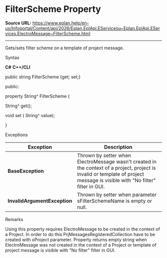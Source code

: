 # FilterScheme Property

**Source URL:** https://www.eplan.help/en-us/Infoportal/Content/api/2026/Eplan.EplApi.EServicesu~Eplan.EplApi.EServices.ElectroMessage~FilterScheme.html

---

Gets/sets filter scheme on a template of project message.

Syntax

**C#**
**C++/CLI**


public string FilterScheme {get; set;}

public:

property String^ FilterScheme {

   String^ get();

   void set (    String^ value);

}


Exceptions

| Exception | Description |
| --- | --- |
| **BaseException** | Thrown by setter when ElectroMessage wasn't created in the context of a project, project is invalid or template of project message is visible with "No filter" filter in GUI. |
| **InvalidArgumentException** | Thrown by setter when parameter sFilterSchemeName is empty or null. |

Remarks

Using this property requires ElectroMessage to be created in the context of a Project. In order to do this PrjMessagesRegisteredCollection have to be created with oProject parameter. Property returns empty string when ElectroMessage was not created in the context of a Project or template of project message is visible with "No filter" filter in GUI.

